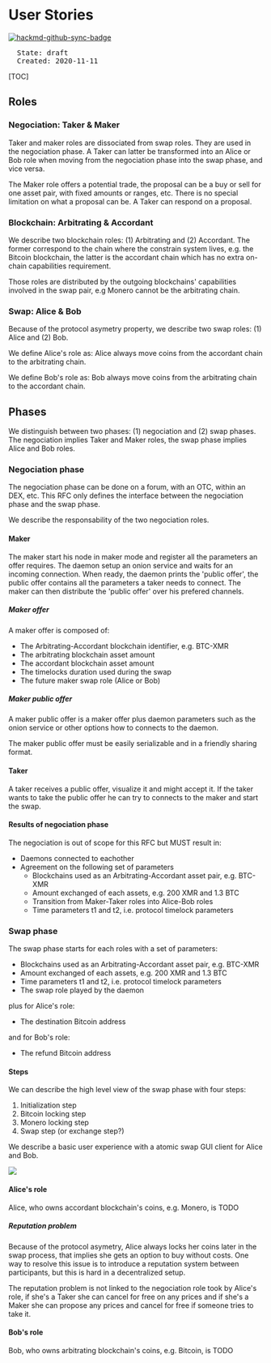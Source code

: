 # User Stories

[![hackmd-github-sync-badge](https://hackmd.io/pym9JPVlRK-RfQGOUv26aQ/badge)](https://hackmd.io/pym9JPVlRK-RfQGOUv26aQ)


<pre>
  State: draft
  Created: 2020-11-11
</pre>

[TOC]


## Roles

### Negociation: Taker & Maker

Taker and maker roles are dissociated from swap roles. They are used in the negociation phase. A Taker can latter be transformed into an Alice or Bob role when moving from the negociation phase into the swap phase, and vice versa.

The Maker role offers a potential trade, the proposal can be a buy or sell for one asset pair, with fixed amounts or ranges, etc. There is no special limitation on what a proposal can be. A Taker can respond on a proposal.

### Blockchain: Arbitrating & Accordant

We describe two blockchain roles: (1) Arbitrating and (2) Accordant. The former correspond to the chain where the constrain system lives, e.g. the Bitcoin blockchain, the latter is the accordant chain which has no extra on-chain capabilities requirement.

Those roles are distributed by the outgoing blockchains' capabilities involved in the swap pair, e.g Monero cannot be the arbitrating chain.

### Swap: Alice & Bob

Because of the protocol asymetry property, we describe two swap roles: (1) Alice and (2) Bob.

We define Alice's role as: Alice always move coins from the accordant chain to the arbitrating chain.

We define Bob's role as: Bob always move coins from the arbitrating chain to the accordant chain.

## Phases

We distinguish between two phases: (1) negociation and (2) swap phases. The negociation implies Taker and Maker roles, the swap phase implies Alice and Bob roles.

### Negociation phase

The negociation phase can be done on a forum, with an OTC, within an DEX, etc. This RFC only defines the interface between the negociation phase and the swap phase.

We describe the responsability of the two negociation roles.

#### Maker

The maker start his node in maker mode and register all the parameters an offer requires. The daemon setup an onion service and waits for an incoming connection. When ready, the daemon prints the 'public offer', the public offer contains all the parameters a taker needs to connect. The maker can then distribute the 'public offer' over his prefered channels.

##### Maker offer

A maker offer is composed of:

 * The Arbitrating-Accordant blockchain identifier, e.g. BTC-XMR
 * The arbitrating blockchain asset amount
 * The accordant blockchain asset amount
 * The timelocks duration used during the swap
 * The future maker swap role (Alice or Bob)

##### Maker public offer

A maker public offer is a maker offer plus daemon parameters such as the onion service or other options how to connects to the daemon.

The maker public offer must be easily serializable and in a friendly sharing format.

#### Taker

A taker receives a public offer, visualize it and might accept it. If the taker wants to take the public offer he can try to connects to the maker and start the swap.

#### Results of negociation phase

The negociation is out of scope for this RFC but MUST result in:

 * Daemons connected to eachother
 * Agreement on the following set of parameters
     * Blockchains used as an Arbitrating-Accordant asset pair, e.g. BTC-XMR
     * Amount exchanged of each assets, e.g. 200 XMR and 1.3 BTC
     * Transition from Maker-Taker roles into Alice-Bob roles
     * Time parameters t1 and t2, i.e. protocol timelock parameters

### Swap phase

The swap phase starts for each roles with a set of parameters:

 * Blockchains used as an Arbitrating-Accordant asset pair, e.g. BTC-XMR
 * Amount exchanged of each assets, e.g. 200 XMR and 1.3 BTC
 * Time parameters t1 and t2, i.e. protocol timelock parameters
 * The swap role played by the daemon

plus for Alice's role:

 * The destination Bitcoin address

and for Bob's role:

 * The refund Bitcoin address


#### Steps

We can describe the high level view of the swap phase with four steps:

 1. Initialization step
 2. Bitcoin locking step
 3. Monero locking step
 4. Swap step (or exchange step?)

We describe a basic user experience with a atomic swap GUI client for Alice and Bob.

![](https://raw.githubusercontent.com/farcaster-project/RFCs/hackmd/images/gui-mocks.png)

#### Alice's role

Alice, who owns accordant blockchain's coins, e.g. Monero, is TODO

##### Reputation problem

Because of the protocol asymetry, Alice always locks her coins later in the swap process, that implies she gets an option to buy without costs. One way to resolve this issue is to introduce a reputation system between participants, but this is hard in a decentralized setup.

The reputation problem is not linked to the negociation role took by Alice's role, if she's a Taker she can cancel for free on any prices and if she's a Maker she can propose any prices and cancel for free if someone tries to take it.

#### Bob's role

Bob, who owns arbitrating blockchain's coins, e.g. Bitcoin, is TODO